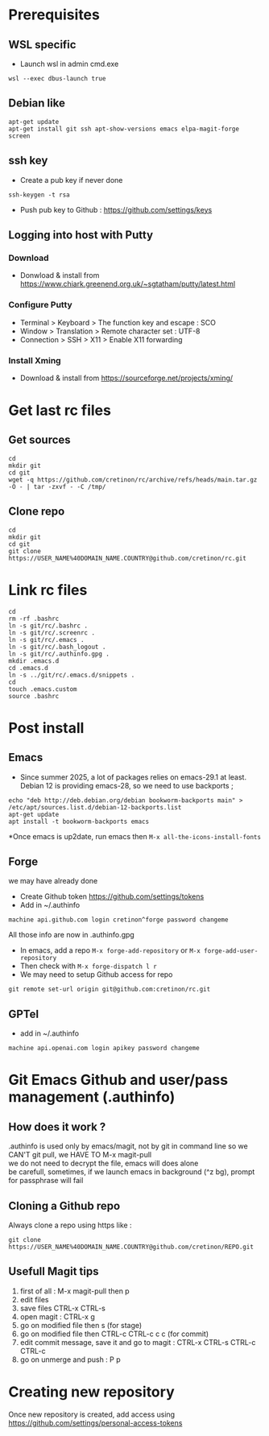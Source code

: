 # Prerequisites
## WSL specific
* Launch wsl in admin cmd.exe
``` shell
wsl --exec dbus-launch true
```
## Debian like
``` shell
apt-get update
apt-get install git ssh apt-show-versions emacs elpa-magit-forge screen
```
## ssh key
* Create a pub key if never done
``` shell
ssh-keygen -t rsa
```
* Push pub key to Github : https://github.com/settings/keys
## Logging into host with Putty
### Download
* Donwload & install from https://www.chiark.greenend.org.uk/~sgtatham/putty/latest.html
### Configure Putty
* Terminal > Keyboard > The function key and escape : SCO
* Window > Translation > Remote character set : UTF-8
* Connection > SSH > X11 > Enable X11 forwarding
### Install Xming
* Download & install from https://sourceforge.net/projects/xming/
# Get last rc files
## Get sources
``` shell
cd
mkdir git
cd git
wget -q https://github.com/cretinon/rc/archive/refs/heads/main.tar.gz -O - | tar -zxvf - -C /tmp/
```
## Clone repo
``` shell
cd
mkdir git
cd git
git clone https://USER_NAME%40DOMAIN_NAME.COUNTRY@github.com/cretinon/rc.git
```
# Link rc files
``` shell
cd
rm -rf .bashrc
ln -s git/rc/.bashrc .
ln -s git/rc/.screenrc .
ln -s git/rc/.emacs .
ln -s git/rc/.bash_logout .
ln -s git/rc/.authinfo.gpg .
mkdir .emacs.d
cd .emacs.d
ln -s ../git/rc/.emacs.d/snippets .
cd
touch .emacs.custom
source .bashrc
```
# Post install
## Emacs
* Since summer 2025, a lot of packages relies on emacs-29.1 at least. Debian 12 is providing emacs-28, so we need to use backports ;
```
echo "deb http://deb.debian.org/debian bookworm-backports main" > /etc/apt/sources.list.d/debian-12-backports.list
apt-get update
apt install -t bookworm-backports emacs
```
*Once emacs is up2date, run emacs then ```M-x all-the-icons-install-fonts```
## Forge
we may have already done
* Create Github token https://github.com/settings/tokens
* Add in ~/.authinfo
```
machine api.github.com login cretinon^forge password changeme
```
All those info are now in .authinfo.gpg
* In emacs, add a repo
```M-x forge-add-repository``` or ```M-x forge-add-user-repository ```
* Then check with
```M-x forge-dispatch l r```
* We may need to setup Github access for repo
``` shell
git remote set-url origin git@github.com:cretinon/rc.git
```
## GPTel
* add in ~/.authinfo
```
machine api.openai.com login apikey password changeme
```
# Git Emacs Github and user/pass management (.authinfo)
## How does it work ?
.authinfo is used only by emacs/magit, not by git in command line so we CAN'T git pull, we HAVE TO M-x magit-pull\
we do not need to decrypt the file, emacs will does alone\
be carefull, sometimes, if we launch emacs in background (^z bg), prompt for passphrase will fail
## Cloning a Github repo
Always clone a repo using https like :

``` shell
git clone https://USER_NAME%40DOMAIN_NAME.COUNTRY@github.com/cretinon/REPO.git
```
## Usefull Magit tips
1. first of all : M-x magit-pull then p
2. edit files
3. save files CTRL-x CTRL-s
4. open magit : CTRL-x g
5. go on modified file then s (for stage)
6. go on modified file then CTRL-c CTRL-c c c (for commit)
7. edit commit message, save it and go to magit : CTRL-x CTRL-s CTRL-c CTRL-c
8. go on unmerge and push : P p

# Creating new repository
Once new repository is created, add access using https://github.com/settings/personal-access-tokens

